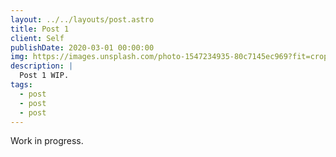 ```yaml
---
layout: ../../layouts/post.astro
title: Post 1
client: Self
publishDate: 2020-03-01 00:00:00
img: https://images.unsplash.com/photo-1547234935-80c7145ec969?fit=crop&w=1400&h=700&q=75
description: |
  Post 1 WIP.
tags:
  - post
  - post
  - post
---
```


Work in progress.
